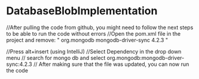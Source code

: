 # DatabaseBlobImplementation

//After pulling the code from github, you might need to follow the next steps to be able to run the code without errors
//Open the pom.xml file in the project and remove: 
"<dependencies>
<dependency>
<groupId>org.mongodb</groupId>
<artifactId>mongodb-driver-sync</artifactId>
<version>4.2.3</version>
</dependency>
</dependencies>"

//Press alt+insert (using IntelliJ)
//Select Dependency in the drop down menu
// search for mongo db and select org.mongodb:mongodb-driver-sync:4.2.3
// After making sure that the file was updated, you can now run the code 
